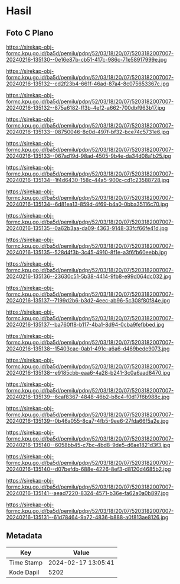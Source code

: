 # Hasil

## Foto C Plano

https://sirekap-obj-formc.kpu.go.id/ba5d/pemilu/pdpr/52/03/18/20/07/5203182007007-20240216-135130--0e16e87b-cb51-417c-986c-71e58917999e.jpg

https://sirekap-obj-formc.kpu.go.id/ba5d/pemilu/pdpr/52/03/18/20/07/5203182007007-20240216-135132--cd2f23b4-661f-46ad-87a4-8c075653367c.jpg

https://sirekap-obj-formc.kpu.go.id/ba5d/pemilu/pdpr/52/03/18/20/07/5203182007007-20240216-135132--875a6182-ff3b-4ef2-a662-700dbf963b17.jpg

https://sirekap-obj-formc.kpu.go.id/ba5d/pemilu/pdpr/52/03/18/20/07/5203182007007-20240216-135133--08750046-8c0d-497f-bf32-bce74c5731e6.jpg

https://sirekap-obj-formc.kpu.go.id/ba5d/pemilu/pdpr/52/03/18/20/07/5203182007007-20240216-135133--067ad19d-98ad-4505-9b4e-da34d08a1b25.jpg

https://sirekap-obj-formc.kpu.go.id/ba5d/pemilu/pdpr/52/03/18/20/07/5203182007007-20240216-135134--1f4d6430-158c-44a5-900c-cd1c23588728.jpg

https://sirekap-obj-formc.kpu.go.id/ba5d/pemilu/pdpr/52/03/18/20/07/5203182007007-20240216-135134--6d81ea13-859d-4f69-b4a0-0bba35116c70.jpg

https://sirekap-obj-formc.kpu.go.id/ba5d/pemilu/pdpr/52/03/18/20/07/5203182007007-20240216-135135--0a62b3aa-da09-4363-9148-33fcf66fe41d.jpg

https://sirekap-obj-formc.kpu.go.id/ba5d/pemilu/pdpr/52/03/18/20/07/5203182007007-20240216-135135--528d4f3b-3c45-4910-8f1e-a3f6fb60eebb.jpg

https://sirekap-obj-formc.kpu.go.id/ba5d/pemilu/pdpr/52/03/18/20/07/5203182007007-20240216-135136--23630c51-5b38-4414-9fb8-e99d064dc032.jpg

https://sirekap-obj-formc.kpu.go.id/ba5d/pemilu/pdpr/52/03/18/20/07/5203182007007-20240216-135137--7199d2b6-b3d2-4eec-ab96-5c308f80f84e.jpg

https://sirekap-obj-formc.kpu.go.id/ba5d/pemilu/pdpr/52/03/18/20/07/5203182007007-20240216-135137--ba760ff8-b117-4ba1-8d94-0cba9fefbbed.jpg

https://sirekap-obj-formc.kpu.go.id/ba5d/pemilu/pdpr/52/03/18/20/07/5203182007007-20240216-135138--15403cac-0ab1-491c-a6a6-d469bede9073.jpg

https://sirekap-obj-formc.kpu.go.id/ba5d/pemilu/pdpr/52/03/18/20/07/5203182007007-20240216-135138--e9185cbb-eaa6-4a28-b241-3c0a6aad8470.jpg

https://sirekap-obj-formc.kpu.go.id/ba5d/pemilu/pdpr/52/03/18/20/07/5203182007007-20240216-135139--6caf8367-4848-46b2-b8c4-f0d17f6b988c.jpg

https://sirekap-obj-formc.kpu.go.id/ba5d/pemilu/pdpr/52/03/18/20/07/5203182007007-20240216-135139--0b46a055-8ca7-4fb5-9ee6-27fda66f5a2e.jpg

https://sirekap-obj-formc.kpu.go.id/ba5d/pemilu/pdpr/52/03/18/20/07/5203182007007-20240216-135140--6058bb45-c7bc-4bd8-9de5-d6ae1821d3f3.jpg

https://sirekap-obj-formc.kpu.go.id/ba5d/pemilu/pdpr/52/03/18/20/07/5203182007007-20240216-135140--d07befdb-688e-4226-8ef3-d8120d4685b2.jpg

https://sirekap-obj-formc.kpu.go.id/ba5d/pemilu/pdpr/52/03/18/20/07/5203182007007-20240216-135141--aead7220-8324-4571-b36e-fa62a0a0b897.jpg

https://sirekap-obj-formc.kpu.go.id/ba5d/pemilu/pdpr/52/03/18/20/07/5203182007007-20240216-135131--61d78464-9a72-4836-b888-a0f813ae8126.jpg


## Metadata

| Key        | Value               |
| ---------- | ------------------- |
| Time Stamp | 2024-02-17 13:05:41 |
| Kode Dapil | 5202                |



